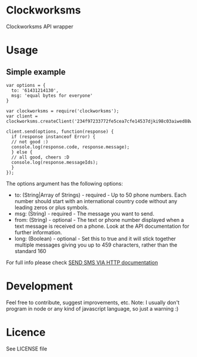# Clockworksms 

Clockworksms API wrapper

# Usage

## Simple example

```
var options = {
  to: '61431214130',
  msg: 'equal bytes for everyone'
}

var clockworksms = require('clockworksms');
var client = clockworksms.createClient('234f97233772fe5cea7cfe14537djki98c03aiwed88w');

client.send(options, function(response) {
  if (response instanceof Error) {
  // not good :)
  console.log(response.code, response.message);
  } else {
  // all good, cheers :D
  console.log(response.messageIds);
  }
});
```

The options argument has the following options:
 * to: (String|Array of Strings) - required -  Up to 50 phone numbers. Each number should start with an international country code without any leading zeros or plus symbols.
 * msg: (String) - required - The message you want to send. 
 * from: (String) - optional - The text or phone number displayed when a text message is received on a phone. Look at the API documentation for further information.
 * long: (Boolean) - optional - Set this to true and it will stick together multiple messages giving you up to 459 characters, rather than the standard 160 

For full info please check [SEND SMS VIA HTTP documentation](http://www.clockworksms.com/doc/easy-stuff/http-interface/send-sms/)

# Development

Feel free to contribute, suggest improvements, etc. Note: I usually don't program in node or any kind of javascript language, so just a warning :)

# Licence

See LICENSE file
